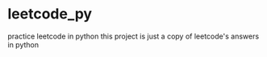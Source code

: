 # leetcode_py
practice leetcode in python
this project is just a copy of leetcode's answers in python